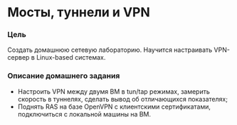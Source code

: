 # Мосты, туннели и VPN

### Цель
Создать домашнюю сетевую лабораторию. Научится настраивать VPN-сервер в Linux-based системах.  

### Описание домашнего задания
  
- Настроить VPN между двумя ВМ в tun/tap режимах, замерить скорость в туннелях, сделать вывод об отличающихся показателях;
- Поднять RAS на базе OpenVPN с клиентскими сертификатами, подключиться с локальной машины на ВМ.


